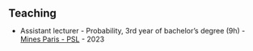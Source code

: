 <h1 id="teaching"></h1>

<h2 style="margin: 60px 0px 10px;">Teaching</h2>

<ul>
  <li>
    Assistant lecturer - Probability, 3rd year of bachelor’s degree (9h)</a> - <a href="https://www.minesparis.psl.eu/">Mines Paris - PSL</a> - 2023
  </li>
</ul>
